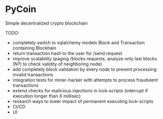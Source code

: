 # PyCoin

Simple decentralized crypto blockchain

TODO:
- completely switch to sqlalchemy models Block and Transaction containing Blockhain
- return transaction hash to the user for /send request
- improve scalability (paging /blocks requests, analyze only last blocks (N?) to check validity of neighboring node)
- add completely block validation by every node to prevent processing invalid transactions
- integration tests for miner-hacker with attempts to process fraudulent transactions
- extend checks for malicious injections in lock-scripts (interrupt if execution longer than X millisec)
- research ways to lower impact of permanent executing lock-scripts
- CI/CD
- UI
